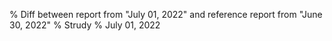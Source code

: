 % Diff between report from "July 01, 2022" and reference report from "June 30, 2022"
% Strudy
% July 01, 2022


